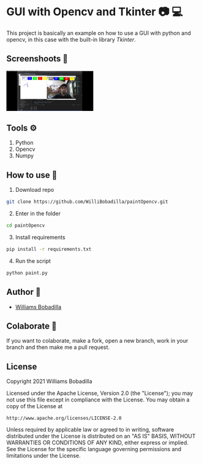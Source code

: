 # GUI with Opencv and Tkinter :camera: :computer:

This project is basically an example on how to use a GUI with python and opencv, in this case with the built-in library _Tkinter_.

## Screenshoots :iphone:

<p float="left">
<img src="https://github.com/WilliBobadilla/paintOpencv/blob/master/screenshoots/1.png"  width="45%" height="25%" />
</p>

## Tools :gear:

1. Python
2. Opencv
3. Numpy

## How to use :page_with_curl:

1. Download repo

```bash
git clone https://github.com/WilliBobadilla/paintOpencv.git
```

2. Enter in the folder

```bash
cd paintOpencv
```

3. Install requirements

```bash
pip install -r requirements.txt
```

4. Run the script

```bash
python paint.py
```

## Author :man:

- [Williams Bobadilla](https://github.com/WilliBobadilla)

## Colaborate :muscle:

If you want to colaborate, make a fork, open a new branch, work in your branch and then make me a pull request.

## License

Copyright 2021 Williams Bobadilla

Licensed under the Apache License, Version 2.0 (the "License");
you may not use this file except in compliance with the License.
You may obtain a copy of the License at

    http://www.apache.org/licenses/LICENSE-2.0

Unless required by applicable law or agreed to in writing, software
distributed under the License is distributed on an "AS IS" BASIS,
WITHOUT WARRANTIES OR CONDITIONS OF ANY KIND, either express or implied.
See the License for the specific language governing permissions and
limitations under the License.
